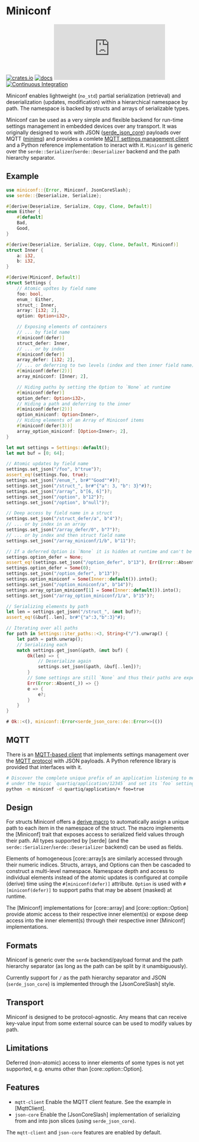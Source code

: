 # Miniconf
[![crates.io](https://img.shields.io/crates/v/miniconf.svg)](https://crates.io/crates/miniconf)
[![docs](https://docs.rs/miniconf/badge.svg)](https://docs.rs/miniconf)
[![QUARTIQ Matrix Chat](https://img.shields.io/matrix/quartiq:matrix.org)](https://matrix.to/#/#quartiq:matrix.org)
[![Continuous Integration](https://github.com/vertigo-designs/miniconf/workflows/Continuous%20Integration/badge.svg)](https://github.com/quartiq/miniconf/actions)

Miniconf enables lightweight (`no_std`) partial serialization (retrieval) and deserialization
(updates, modification) within a hierarchical namespace by path. The namespace is backed by
structs and arrays of serializable types.

Miniconf can be used as a very simple and flexible backend for run-time settings management in embedded devices
over any transport. It was originally designed to work with JSON ([serde_json_core](https://docs.rs/serde-json-core))
payloads over MQTT ([minimq](https://docs.rs/minimq)) and provides a comlete [MQTT settings management
client](MqttClient) and a Python reference implementation to ineract with it.
`Miniconf` is generic over the `serde::Serializer`/`serde::Deserializer` backend and the path hierarchy separator.

## Example
```rust
use miniconf::{Error, Miniconf, JsonCoreSlash};
use serde::{Deserialize, Serialize};

#[derive(Deserialize, Serialize, Copy, Clone, Default)]
enum Either {
    #[default]
    Bad,
    Good,
}

#[derive(Deserialize, Serialize, Copy, Clone, Default, Miniconf)]
struct Inner {
    a: i32,
    b: i32,
}

#[derive(Miniconf, Default)]
struct Settings {
    // Atomic updtes by field name
    foo: bool,
    enum_: Either,
    struct_: Inner,
    array: [i32; 2],
    option: Option<i32>,

    // Exposing elements of containers
    // ... by field name
    #[miniconf(defer)]
    struct_defer: Inner,
    // ... or by index
    #[miniconf(defer)]
    array_defer: [i32; 2],
    // ... or deferring to two levels (index and then inner field name)
    #[miniconf(defer(2))]
    array_miniconf: [Inner; 2],

    // Hiding paths by setting the Option to `None` at runtime
    #[miniconf(defer)]
    option_defer: Option<i32>,
    // Hiding a path and deferring to the inner
    #[miniconf(defer(2))]
    option_miniconf: Option<Inner>,
    // Hiding elements of an Array of Miniconf items
    #[miniconf(defer(3))]
    array_option_miniconf: [Option<Inner>; 2],
}

let mut settings = Settings::default();
let mut buf = [0; 64];

// Atomic updates by field name
settings.set_json("/foo", b"true")?;
assert_eq!(settings.foo, true);
settings.set_json("/enum_", br#""Good""#)?;
settings.set_json("/struct_", br#"{"a": 3, "b": 3}"#)?;
settings.set_json("/array", b"[6, 6]")?;
settings.set_json("/option", b"12")?;
settings.set_json("/option", b"null")?;

// Deep access by field name in a struct
settings.set_json("/struct_defer/a", b"4")?;
// ... or by index in an array
settings.set_json("/array_defer/0", b"7")?;
// ... or by index and then struct field name
settings.set_json("/array_miniconf/1/b", b"11")?;

// If a deferred Option is `None` it is hidden at runtime and can't be accessed
settings.option_defer = None;
assert_eq!(settings.set_json("/option_defer", b"13"), Err(Error::Absent(1)));
settings.option_defer = Some(0);
settings.set_json("/option_defer", b"13")?;
settings.option_miniconf = Some(Inner::default()).into();
settings.set_json("/option_miniconf/a", b"14")?;
settings.array_option_miniconf[1] = Some(Inner::default()).into();
settings.set_json("/array_option_miniconf/1/a", b"15")?;

// Serializing elements by path
let len = settings.get_json("/struct_", &mut buf)?;
assert_eq!(&buf[..len], br#"{"a":3,"b":3}"#);

// Iterating over all paths
for path in Settings::iter_paths::<3, String>("/").unwrap() {
    let path = path.unwrap();
    // Serializing each
    match settings.get_json(&path, &mut buf) {
        Ok(len) => {
            // Deserialize again
            settings.set_json(&path, &buf[..len])?;
        }
        // Some settings are still `None` and thus their paths are expected to be absent
        Err(Error::Absent(_)) => {}
        e => {
            e?;
        }
    }
}

# Ok::<(), miniconf::Error<serde_json_core::de::Error>>(())
```

## MQTT
There is an [MQTT-based client](MqttClient) that implements settings management over the [MQTT
protocol](https://mqtt.org) with JSON payloads. A Python reference library is provided that
interfaces with it.

```sh
# Discover the complete unique prefix of an application listening to messages
# under the topic `quartiq/application/12345` and set its `foo` setting to `true`.
python -m miniconf -d quartiq/application/+ foo=true
```

## Design
For structs Miniconf offers a [derive macro](derive.Miniconf.html) to automatically
assign a unique path to each item in the namespace of the struct.
The macro implements the [Miniconf] trait that exposes access to serialized field values through their path.
All types supported by [serde] (and the `serde::Serializer`/`serde::Deserializer` backend) can be used as fields.

Elements of homogeneous [core::array]s are similarly accessed through their numeric indices.
Structs, arrays, and Options can then be cascaded to construct a multi-level namespace.
Namespace depth and access to individual elements instead of the atomic updates
is configured at compile (derive) time using the `#[miniconf(defer)]` attribute.
`Option` is used with `#[miniconf(defer)]` to support paths that may be absent (masked) at
runtime.

The [Miniconf] implementations for [core::array] and [core::option::Option] provide
atomic access to their respective inner element(s) or expose deep access
into the inner element(s) through their respective inner [Miniconf] implementations.

## Formats
Miniconf is generic over the `serde` backend/payload format and the path hierarchy separator
(as long as the path can be split by it unambiguously).

Currently support for `/` as the path hierarchy separator and JSON (`serde_json_core`) is implemented
through the [JsonCoreSlash] style.

## Transport
Miniconf is designed to be protocol-agnostic. Any means that can receive key-value input from
some external source can be used to modify values by path.

## Limitations
Deferred (non-atomic) access to inner elements of some types is not yet supported, e.g. enums
other than [core::option::Option].

## Features
* `mqtt-client` Enable the MQTT client feature. See the example in [MqttClient].
* `json-core` Enable the [JsonCoreSlash] implementation of serializing from and
  into json slices (using `serde_json_core`).

The `mqtt-client` and `json-core` features are enabled by default.
